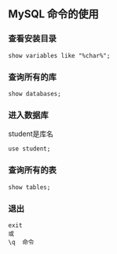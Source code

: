 ## MySQL 命令的使用

### 查看安装目录
```text
show variables like "%char%";
```

### 查询所有的库
```text
show databases; 
```

### 进入数据库
student是库名
```text
use student;
```

### 查询所有的表
```text
show tables;
```

### 退出
```text
exit
或
\q  命令
```
